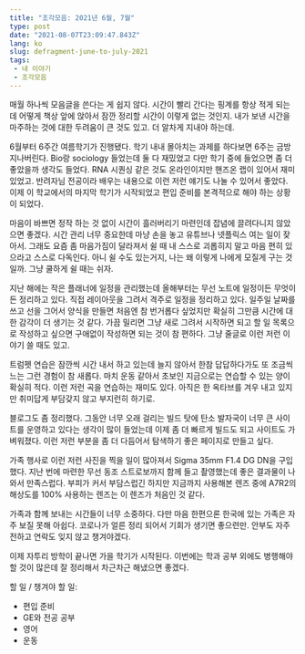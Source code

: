 ```yaml
---
title: "조각모음: 2021년 6월, 7월"
type: post
date: "2021-08-07T23:09:47.843Z"
lang: ko
slug: defragment-june-to-july-2021
tags:
 - 내 이야기
 - 조각모음
---
```


매월 하나씩 모음글을 쓴다는 게 쉽지 않다. 시간이 빨리 간다는 핑계를 항상 적게 되는데 어떻게 책상 앞에 앉아서 잠깐 정리할 시간이 이렇게 없는 것인지. 내가 보낸 시간을 마주하는 것에 대한 두려움이 큰 것도 있고. 더 알차게 지내야 하는데.

6월부터 6주간 여름학기가 진행됐다. 학기 내내 몰아치는 과제를 하다보면 6주는 금방 지나버린다. Bio랑 sociology 들었는데 둘 다 재밌었고 다만 학기 중에 들었으면 좀 더 좋았을까 생각도 들었다. RNA 시퀀싱 같은 것도 온라인이지만 핸즈온 랩이 있어서 재미있었고. 반려자님 전공이라 배우는 내용으로 이런 저런 얘기도 나눌 수 있어서 좋았다. 이제 이 학교에서의 마지막 학기가 시작되었고 편입 준비를 본격적으로 해야 하는 상황이 되었다.

마음이 바쁘면 정작 하는 것 없이 시간이 흘러버리기 마련인데 잡념에 끌려다니지 않았으면 좋겠다. 시간 관리 너무 중요한데 마냥 손을 놓고 유튜브나 넷플릭스 여는 일이 잦아서. 그래도 요즘 좀 마음가짐이 달라져서 쉴 때 내 스스로 괴롭히지 말고 마음 편히 있으라고 스스로 다독인다. 아니 쉴 수도 있는거지, 나는 왜 이렇게 나에게 모질게 구는 것일까. 그냥 쿨하게 쉴 때는 쉬자.

지난 해에는 작은 플래너에 일정을 관리했는데 올해부터는 무선 노트에 일정이든 무엇이든 정리하고 있다. 직접 레이아웃을 그려서 격주로 일정을 정리하고 있다. 일주일 날짜를 쓰고 선을 그어서 양식을 만들면 처음엔 참 번거롭다 싶었지만 확실히 그만큼 시간에 대한 감각이 더 생기는 것 같다. 가끔 밀리면 그냥 새로 그려서 시작하면 되고 할 일 목록으로 작성하고 싶으면 구애없이 작성하면 되는 것이 참 편하다. 그냥 줄글로 이런 저런 이야기 쓸 때도 있고.

트럼펫 연습은 잠깐씩 시간 내서 하고 있는데 늘지 않아서 한참 답답하다가도 또 조금씩 느는 그런 경험이 참 새롭다. 마치 운동 같아서 초보인 지금으로는 연습할 수 있는 양이 확실히 적다. 이런 저런 곡을 연습하는 재미도 있다. 아직은 한 옥타브를 겨우 내고 있지만 취미답게 부담갖지 않고 부지런히 하기로.

블로그도 좀 정리했다. 그동안 너무 오래 걸리는 빌드 탓에 탄소 발자국이 너무 큰 사이트를 운영하고 있다는 생각이 많이 들었는데 이제 좀 더 빠르게 빌드도 되고 사이트도 가벼워졌다. 이런 저런 부분을 좀 더 다듬어서 탐색하기 좋은 페이지로 만들고 싶다.

가족 행사로 이런 저런 사진을 찍을 일이 많아져서 Sigma 35mm F1.4 DG DN을 구입했다. 지난 번에 마련한 무선 동조 스트로보까지 함께 들고 촬영했는데 좋은 결과물이 나와서 만족스럽다. 부피가 커서 부담스럽긴 하지만 지금까지 사용해본 렌즈 중에 A7R2의 해상도를 100% 사용하는 렌즈는 이 렌즈가 처음인 것 같다.

가족과 함께 보내는 시간들이 너무 소중하다. 다만 마음 한편으론 한국에 있는 가족은 자주 보질 못해 아쉽다. 코로나가 얼른 정리 되어서 기회가 생기면 좋으련만. 안부도 자주 전하고 연락도 잊지 않고 챙겨야겠다.

이제 자투리 방학이 끝나면 가을 학기가 시작된다. 이번에는 학과 공부 외에도 병행해야 할 것이 많은데 잘 정리해서 차근차근 해냈으면 좋겠다.

할 일 / 챙겨야 할 일:

- 편입 준비
- GE와 전공 공부
- 영어
- 운동

